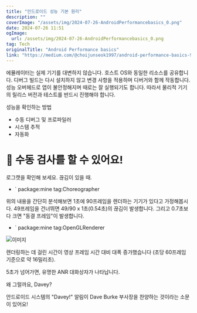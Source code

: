 ```yaml
---
title: "안드로이드 성능 기본 원리"
description: ""
coverImage: "/assets/img/2024-07-26-AndroidPerformancebasics_0.png"
date: 2024-07-26 11:51
ogImage: 
  url: /assets/img/2024-07-26-AndroidPerformancebasics_0.png
tag: Tech
originalTitle: "Android Performance basics"
link: "https://medium.com/@choijunseok1997/android-performance-basics-98c2a099b5e5"
---
```



에뮬레이터는 실제 기기를 대변하지 않습니다. 호스트 OS와 동일한 리소스를 공유합니다. 디버그 빌드는 다시 설치하지 않고 변경 사항을 적용하며 디버거와 함께 작동합니다. 성능 오버헤드로 앱이 불안정해지며 때로는 잘 실행되기도 합니다. 따라서 물리적 기기의 릴리스 버전과 테스트를 반드시 진행해야 합니다.

성능을 확인하는 방법

- 수동 디버그 및 프로파일러
- 시스템 추적
- 자동화

# 📌 수동 검사를 할 수 있어요!

<div class="content-ad"></div>

로그캣을 확인해 보세요. 끊김이 있을 때.

- ` package:mine tag:Choreographer

위의 내용을 간단히 분석해보면 1초에 90프레임을 렌더하는 기기가 있다고 가정해봅시다. 49프레임을 건너뛰면 49/90 x 1초(0.54초)의 끊김이 발생합니다. 그리고 0.7초보다 크면 "동결 프레임"이 발생합니다.

- ` package:mine tag:OpenGLRenderer

<div class="content-ad"></div>


![이미지](/assets/img/2024-07-26-AndroidPerformancebasics_0.png)

렌더링하는 데 걸린 시간이 영상 프레임 시간 대비 대폭 증가했습니다 (초당 60프레임 기준으로 약 16밀리초).

5초가 넘어가면, 유명한 ANR 대화상자가 나타납니다.

왜 그럴까요, Davey?


<div class="content-ad"></div>

안드로이드 시스템의 "Davey!" 알림이 Dave Burke 부사장을 찬양하는 것이라는 소문이 있어요!